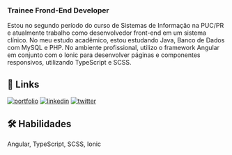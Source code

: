 
### Trainee Frond-End Developer
Estou no segundo período do curso de Sistemas de Informação na PUC/PR e atualmente trabalho como desenvolvedor front-end em um sistema clínico. No meu estudo acadêmico, estou estudando Java, Banco de Dados com MySQL e PHP. No ambiente profissional, utilizo o framework Angular em conjunto com o Ionic para desenvolver páginas e componentes responsivos, utilizando TypeScript e SCSS.



## 🔗 Links
[![portfolio](https://img.shields.io/badge/my_portfolio-000?style=for-the-badge&logo=ko-fi&logoColor=white)](https://murilomayer.github.io/Portifolio/index.html)
[![linkedin](https://img.shields.io/badge/linkedin-0A66C2?style=for-the-badge&logo=linkedin&logoColor=white)](hhttps://www.linkedin.com/in/murilomayer)
[![twitter](https://img.shields.io/badge/twitter-1DA1F2?style=for-the-badge&logo=twitter&logoColor=white)](https://twitter.com/omurilomayer)


## 🛠 Habilidades
Angular, TypeScript, SCSS, Ionic 

